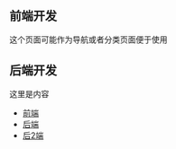 ## 前端开发
这个页面可能作为导航或者分类页面便于使用

## 后端开发
这里是内容

- [前端](/categories/frontend)
- [后端](/categories/backend/)
- [后2端](#2.md)


<Posts />